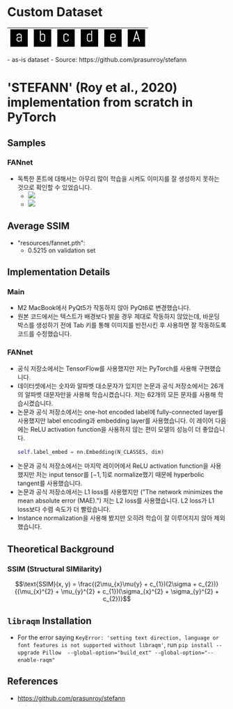 # Custom Dataset
<table>
    <thead>
        <tr>
            <th><img src="https://raw.githubusercontent.com/KimRass/STEFANN/refs/heads/main/dataset/fannet_new/train/Abel-Regular/97.jpg" width="40"></th>
            <th><img src="https://raw.githubusercontent.com/KimRass/STEFANN/refs/heads/main/dataset/fannet_new/train/Abel-Regular/98.jpg" width="40"></th>
            <th><img src="https://raw.githubusercontent.com/KimRass/STEFANN/refs/heads/main/dataset/fannet_new/train/Abel-Regular/99.jpg" width="40"></th>
            <th><img src="https://raw.githubusercontent.com/KimRass/STEFANN/refs/heads/main/dataset/fannet_new/train/Abel-Regular/100.jpg" width="40"></th>
            <th><img src="https://raw.githubusercontent.com/KimRass/STEFANN/refs/heads/main/dataset/fannet_new/train/Abel-Regular/101.jpg" width="40"></th>
            <th><img src="https://raw.githubusercontent.com/KimRass/STEFANN/refs/heads/main/dataset/fannet_new/train/Abel-Regular/65.jpg" width="40"></th>
        </tr>
    </tbody>
</table>
- as-is dataset
    - Source: https://github.com/prasunroy/stefann



# 'STEFANN' (Roy et al., 2020) implementation from scratch in PyTorch
## Samples
### FANnet
- 독특한 폰트에 대해서는 아무리 많이 학습을 시켜도 이미지를 잘 생성하지 못하는 것으로 확인할 수 있었습니다.
    - <img src="https://github.com/KimRass/STEFANN/assets/67457712/80d3aeb1-1b62-4b89-84ba-5a131f0d2cb4" width="400">
    - <img src="https://github.com/KimRass/STEFANN/assets/67457712/92d3a05e-7d8d-42d6-a8e0-b43b106ef3a6" width="400">
## Average SSIM
- "resources/fannet.pth":
    - 0.5215 on validation set
## Implementation Details
<!-- ### Dataset Split -->
<!-- - 기존에 'fannet/valid' 디렉토리에 있던 300개의 폰트 중 20%를 test set으로, 나머지는 validation set으로 분리했습니다. ('dataset/fannet').
    ```bash
    # e.g.,
    python3 dataset/split_dataset.py\
        --src_fannet_dir="/Users/jongbeomkim/Documents/datasets/stefann/fannet/fannet"
    ```
- 이로써 train set, validation set, test set은 각각 1015, 240, 60개의 폰트를 갖습니다. -->
### Main
- M2 MacBook에서 PyQt5가 작동하지 않아 PyQt6로 변경했습니다.
- 원본 코드에서는 텍스트가 배경보다 밝을 경우 제대로 작동하지 않았는데, 바운딩 박스를 생성하기 전에 Tab 키를 통해 이미지를 반전시킨 후 사용하면 잘 작동하도록 코드를 수정했습니다.
### FANnet
- 공식 저장소에서는 TensorFlow를 사용했지만 저는 PyTorch를 사용해 구현했습니다.
- 데이터셋에서는 숫자와 알파벳 대소문자가 있지만 논문과 공식 저장소에서는 26개의 알파벳 대문자만을 사용해 학습시켰습니다. 저는 62개의 모든 문자를 사용해 학습시켰습니다.
- 논문과 공식 저장소에서는 one-hot encoded label에 fully-connected layer를 사용했지만 label encoding과 embedding layer를 사용했습니다. 이 레이어 다음에는 ReLU activation function을 사용하지 않는 편이 모델의 성능이 더 좋았습니다.
    ```python
    self.label_embed = nn.Embedding(N_CLASSES, dim)
    ```
- 논문과 공식 저장소에서는 마지막 레이어에서 ReLU activation function을 사용했지만 저는 input tensor를 $[-1, 1]$로 normalize했기 때문에 hyperbolic tangent를 사용했습니다.
- 논문과 공식 저장소에서는 L1 loss를 사용했지만 ("The network minimizes the mean absolute error (MAE).") 저는 L2 loss를 사용했습니다. L2 loss가 L1 loss보다 수렴 속도가 더 빨랐습니다.
- Instance normalization을 사용해 봤지만 오히려 학습이 잘 이루어지지 않아 제외했습니다.
## Theoretical Background
### SSIM (Structural SIMilarity)
$$\text{SSIM}(x, y) = \frac{(2\mu_{x}\mu{y} + c_{1})(2\sigma + c_{2})}{(\mu_{x}^{2} + \mu_{y}^{2} + c_{1})(\sigma_{x}^{2} + \sigma_{y}^{2} + c_{2})}$$
## `libraqm` Installation
- For the error saying `KeyError: 'setting text direction, language or font features is not supported without libraqm'`, run `pip install --upgrade Pillow  --global-option="build_ext" --global-option="--enable-raqm"`
## References
- https://github.com/prasunroy/stefann
